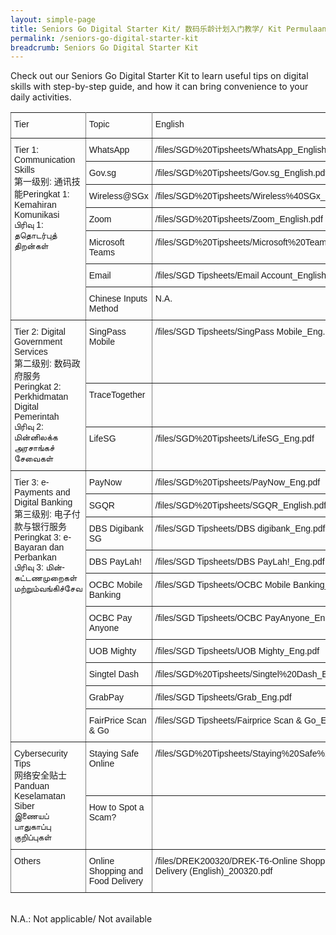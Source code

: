```yaml
---
layout: simple-page
title: Seniors Go Digital Starter Kit/ 数码乐龄计划入门教学/ Kit Permulaan Seniors Go Digital/ மூத்தோருக்கான மின்னிலக்கமயமாதல் இயக்கத்தின் பயன்பாட்டு வழிமுறைகள்
permalink: /seniors-go-digital-starter-kit
breadcrumb: Seniors Go Digital Starter Kit
---
```


Check out our Seniors Go Digital Starter Kit to learn useful tips on digital skills with step-by-step guide, and how it can bring convenience to your daily activities.

<style type="text/css">
.tg  {border-collapse:collapse;border-spacing:0;}
.tg td{border-color:black;border-style:solid;border-width:1px;font-family:Arial, sans-serif;font-size:14px;
  overflow:hidden;padding:10px 5px;word-break:normal;}
.tg th{border-color:black;border-style:solid;border-width:1px;font-family:Arial, sans-serif;font-size:14px;
  font-weight:normal;overflow:hidden;padding:10px 5px;word-break:normal;}
.tg .tg-0pky{border-color:inherit;text-align:left;vertical-align:top}
@media screen and (max-width: 767px) {.tg {width: auto !important;}.tg col {width: auto !important;}.tg-wrap {overflow-x: auto;-webkit-overflow-scrolling: touch;}}</style>
<div class="tg-wrap"><table class="tg">
<tbody>
  <tr>
    <td class="tg-0pky">Tier</td>
    <td class="tg-0pky">Topic</td>
    <td class="tg-0pky">English</td>
    <td class="tg-0pky">中文</td>
    <td class="tg-0pky">Melayu</td>
    <td class="tg-0pky">தமிழ்</td>
  </tr>
  <tr>
    <td class="tg-0pky" rowspan="7">Tier 1: Communication Skills<br>第一级别: 通讯技能Peringkat 1: Kemahiran Komunikasi<br>பிரிவு 1: ததொடர்புத் திறன்கள்<br></td>
    <td class="tg-0pky">WhatsApp</td>
    <td class="tg-0pky">/files/SGD%20Tipsheets/WhatsApp_English.pdf</td>
    <td class="tg-0pky">/files/SGD%20Tipsheets/WhatsApp_Chi.pdf</td>
    <td class="tg-0pky">/files/SGD%20Tipsheets/WhatsApp_Malay.pdf</td>
    <td class="tg-0pky">/files/SGD%20Tipsheets/WhatsApp_Tamil.pdf</td>
  </tr>
  <tr>
    <td class="tg-0pky">Gov.sg</td>
    <td class="tg-0pky">/files/SGD%20Tipsheets/Gov.sg_English.pdf</td>
    <td class="tg-0pky">/files/SGD%20Tipsheets/Gov.sg_Chi.pdf</td>
    <td class="tg-0pky">/files/SGD%20Tipsheets/Gov.sg_Malay%20(1).pdf</td>
    <td class="tg-0pky">/files/SGD%20Tipsheets/Gov.sg_Tamil%20(1).pdf</td>
  </tr>
  <tr>
    <td class="tg-0pky">Wireless@SGx</td>
    <td class="tg-0pky">/files/SGD%20Tipsheets/Wireless%40SGx_English.pdf</td>
    <td class="tg-0pky">/files/SGD%20Tipsheets/WirelessSGx_Chi.pdf</td>
    <td class="tg-0pky">/files/SGD%20Tipsheets/Wireless%40SGx_Malay.pdf</td>
    <td class="tg-0pky">/files/SGD%20Tipsheets/Wireless%40SGx_Tamil.pdf</td>
  </tr>
  <tr>
    <td class="tg-0pky">Zoom</td>
    <td class="tg-0pky">/files/SGD%20Tipsheets/Zoom_English.pdf</td>
    <td class="tg-0pky">/files/SGD%20Tipsheets/Zoom_Chi.pdf</td>
    <td class="tg-0pky">/files/SGD%20Tipsheets/Zoom_Malay.pdf</td>
    <td class="tg-0pky">/files/SGD%20Tipsheets/Zoom_Tamil.pdf</td>
  </tr>
  <tr>
    <td class="tg-0pky">Microsoft Teams</td>
    <td class="tg-0pky">/files/SGD%20Tipsheets/Microsoft%20Teams_English.pdf</td>
    <td class="tg-0pky">/files/SGD%20Tipsheets/Microsoft%20Teams_Chi.pdf</td>
    <td class="tg-0pky">/files/SGD%20Tipsheets/Microsoft%20Teams_Malay.pdf</td>
    <td class="tg-0pky">/files/SGD%20Tipsheets/Microsoft%20Teams_Tamil.pdf</td>
  </tr>
  <tr>
    <td class="tg-0pky">Email</td>
    <td class="tg-0pky">/files/SGD Tipsheets/Email Account_English.pdf</td>
    <td class="tg-0pky">/files/SGD%20Tipsheets/Email%20Accounts_Chi.pdf</td>
    <td class="tg-0pky">/files/SGD%20Tipsheets/Email%20Account-Malay.pdf</td>
    <td class="tg-0pky">/files/SGD%20Tipsheets/Email%20Account_Tamil.pdf</td>
  </tr>
  <tr>
    <td class="tg-0pky">Chinese Inputs Method</td>
    <td class="tg-0pky">N.A.</td>
    <td class="tg-0pky">/files/SGD Tipsheets/Chinese Input Methods_Chi.pdf</td>
    <td class="tg-0pky">N.A.</td>
    <td class="tg-0pky">N.A.</td>
  </tr>
  <tr>
    <td class="tg-0pky" rowspan="3">Tier 2: Digital Government Services<br>第二级别: 数码政府服务<br>Peringkat 2: Perkhidmatan Digital Pemerintah<br>பிரிவு 2: மின்னிலக்க அரசாங்கச் சேவைகள்</td>
    <td class="tg-0pky">SingPass Mobile</td>
    <td class="tg-0pky">/files/SGD Tipsheets/SingPass Mobile_Eng.pdf</td>
    <td class="tg-0pky">/files/SGD Tipsheets/SingPass Mobile_Chi.pdf</td>
    <td class="tg-0pky">/files/SGD Tipsheets/SingPass Mobile_Malay.pdf</td>
    <td class="tg-0pky">/files/SGD Tipsheets/SingPass Mobile_Tamil.pdf</td>
  </tr>
  <tr>
    <td class="tg-0pky">TraceTogether</td>
    <td class="tg-0pky"></td>
    <td class="tg-0pky"></td>
    <td class="tg-0pky"></td>
    <td class="tg-0pky"></td>
  </tr>
  <tr>
    <td class="tg-0pky">LifeSG</td>
    <td class="tg-0pky">/files/SGD%20Tipsheets/LifeSG_Eng.pdf</td>
    <td class="tg-0pky">/files/SGD%20Tipsheets/LifeSG_Chi.pdf</td>
    <td class="tg-0pky">/files/SGD%20Tipsheets/LifeSG_Malay.pdf</td>
    <td class="tg-0pky">/files/SGD%20Tipsheets/LifeSG_Tamil.pdf</td>
  </tr>
  <tr>
    <td class="tg-0pky" rowspan="10">Tier 3: e-Payments and Digital Banking<br>第三级别: 电子付款与银行服务<br>Peringkat 3: e-Bayaran dan Perbankan<br>பிரிவு 3: மின்-கட்டணமுறைகள் மற்றும்வங்கிச்சேவ</td>
    <td class="tg-0pky">PayNow</td>
    <td class="tg-0pky">/files/SGD%20Tipsheets/PayNow_Eng.pdf</td>
    <td class="tg-0pky">/files/SGD%20Tipsheets/PayNow_Chi.pdf</td>
    <td class="tg-0pky">/files/SGD%20Tipsheets/PayNow_Malay.pdf</td>
    <td class="tg-0pky">/files/SGD%20Tipsheets/PayNow_Tamil.pdf</td>
  </tr>
  <tr>
    <td class="tg-0pky">SGQR</td>
    <td class="tg-0pky">/files/SGD%20Tipsheets/SGQR_English.pdf</td>
    <td class="tg-0pky">/files/SGD%20Tipsheets/SGQR_Chi.pdf</td>
    <td class="tg-0pky">/files/SGD%20Tipsheets/SGQR_Malay.pdf</td>
    <td class="tg-0pky">/files/SGD%20Tipsheets/SGQR_Tamil.pdf</td>
  </tr>
  <tr>
    <td class="tg-0pky">DBS Digibank SG</td>
    <td class="tg-0pky">/files/SGD Tipsheets/DBS digibank_Eng.pdf</td>
    <td class="tg-0pky">/files/SGD%20Tipsheets/DBS%20digibank_Chi.pdf</td>
    <td class="tg-0pky">/files/SGD%20Tipsheets/DBS%20digibank_Malay.pdf</td>
    <td class="tg-0pky">/files/SGD%20Tipsheets/DBS%20digibank_Tamil.pdf</td>
  </tr>
  <tr>
    <td class="tg-0pky">DBS PayLah!</td>
    <td class="tg-0pky">/files/SGD Tipsheets/DBS PayLah!_Eng.pdf</td>
    <td class="tg-0pky">/files/SGD%20Tipsheets/DBS%20PayLah_Chi.pdf</td>
    <td class="tg-0pky">/files/SGD%20Tipsheets/DBS%20PayLah!_Malay.pdf</td>
    <td class="tg-0pky">/files/SGD%20Tipsheets/DBS%20PayLah_Tamil.pdf</td>
  </tr>
  <tr>
    <td class="tg-0pky">OCBC Mobile Banking</td>
    <td class="tg-0pky">/files/SGD Tipsheets/OCBC Mobile Banking_Eng.pdf</td>
    <td class="tg-0pky">/files/SGD%20Tipsheets/OCBC%20Mobile%20Banking_Chi.pdf</td>
    <td class="tg-0pky">/files/SGD%20Tipsheets/OCBC%20Mobile%20Banking_Malay.pdf</td>
    <td class="tg-0pky">/files/SGD%20Tipsheets/OCBC%20Mobile%20Banking_Tamil.pdf</td>
  </tr>
  <tr>
    <td class="tg-0pky">OCBC Pay Anyone</td>
    <td class="tg-0pky">/files/SGD Tipsheets/OCBC PayAnyone_Eng.pdf</td>
    <td class="tg-0pky">/files/SGD%20Tipsheets/OCBC%20PayAnyone_Chi.pdf</td>
    <td class="tg-0pky">/files/SGD%20Tipsheets/OCBC%20PayAnyone_Malay.pdf</td>
    <td class="tg-0pky">/files/SGD%20Tipsheets/OCBC%20PayAnyone_Tamil.pdf</td>
  </tr>
  <tr>
    <td class="tg-0pky">UOB Mighty</td>
    <td class="tg-0pky">/files/SGD Tipsheets/UOB Mighty_Eng.pdf</td>
    <td class="tg-0pky">/files/SGD Tipsheets/UOB Mighty_Chi.pdf</td>
    <td class="tg-0pky">/files/SGD Tipsheets/UOB Mighty_Malay.pdf</td>
    <td class="tg-0pky">/files/SGD Tipsheets/UOB Mighty_Tamil.pdf</td>
  </tr>
  <tr>
    <td class="tg-0pky">Singtel Dash</td>
    <td class="tg-0pky">/files/SGD%20Tipsheets/Singtel%20Dash_Eng.pdf</td>
    <td class="tg-0pky">/files/SGD%20Tipsheets/Singtel%20Dash_Chi.pdf</td>
    <td class="tg-0pky">/files/SGD%20Tipsheets/Singtel%20Dash_Malay.pdf</td>
    <td class="tg-0pky">/files/SGD%20Tipsheets/Singtel%20Dash_Tamil.pdf</td>
  </tr>
  <tr>
    <td class="tg-0pky">GrabPay</td>
    <td class="tg-0pky">/files/SGD Tipsheets/Grab_Eng.pdf</td>
    <td class="tg-0pky">/files/SGD%20Tipsheets/GrabPay_Chi.pdf</td>
    <td class="tg-0pky">/files/SGD%20Tipsheets/GrabPay_Malay.pdf</td>
    <td class="tg-0pky">/files/SGD%20Tipsheets/GrabPay_Tamil.pdf</td>
  </tr>
  <tr>
    <td class="tg-0pky">FairPrice Scan &amp; Go</td>
    <td class="tg-0pky">/files/SGD Tipsheets/Fairprice Scan &amp; Go_Eng.pdf</td>
    <td class="tg-0pky">/files/SGD Tipsheets/FairPrice Scan &amp; Go_Chi.pdf</td>
    <td class="tg-0pky">/files/SGD Tipsheets/Fairprice Scan &amp; Go_Malay.pdf</td>
    <td class="tg-0pky">/files/SGD Tipsheets/FairPrice Scan &amp; Go_Tamil.pdf</td>
  </tr>
  <tr>
    <td class="tg-0pky" rowspan="2">Cybersecurity Tips<br>网络安全贴士<br>Panduan Keselamatan Siber<br>இணையப் பாதுகாப்பு குறிப்புகள்<br></td>
    <td class="tg-0pky">Staying Safe Online</td>
    <td class="tg-0pky">/files/SGD%20Tipsheets/Staying%20Safe%20Online.pdf</td>
    <td class="tg-0pky">/files/SGD%20Tipsheets/Staying%20Safe%20Online_Chi.pdf</td>
    <td class="tg-0pky">/files/SGD%20Tipsheets/Staying%20Safe%20Online_Malay.pdf</td>
    <td class="tg-0pky">/files/SGD%20Tipsheets/Staying%20Safe%20Online_Tamil.pdf</td>
  </tr>
  <tr>
    <td class="tg-0pky">How to Spot a Scam?</td>
    <td class="tg-0pky"></td>
    <td class="tg-0pky"></td>
    <td class="tg-0pky"></td>
    <td class="tg-0pky"></td>
  </tr>
  <tr>
    <td class="tg-0pky">Others</td>
    <td class="tg-0pky">Online Shopping and Food Delivery</td>
    <td class="tg-0pky">/files/DREK200320/DREK-T6-Online Shopping_Food Delivery (English)_200320.pdf</td>
    <td class="tg-0pky">/files/DREK200320/DREK-T6-Online Shopping_Food Delivery (Chinese)_20032020.pdf</td>
    <td class="tg-0pky">N.A.</td>
    <td class="tg-0pky">N.A.</td>
  </tr>
</tbody>
</table></div>

<br>N.A.: Not applicable/ Not available

